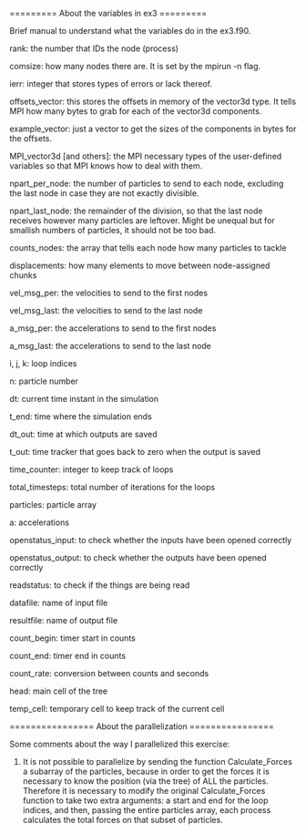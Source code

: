 ========= About the variables in ex3 =========

Brief manual to understand what the variables 
do in the ex3.f90.

rank: the number that IDs the node (process)

comsize: how many nodes there are. It is set by
the mpirun -n flag. 

ierr: integer that stores types of errors or lack
thereof.

offsets_vector: this stores the offsets in memory
of the vector3d type. It tells MPI how many bytes
to grab for each of the vector3d components.

example_vector: just a vector to get the sizes
of the components in bytes for the offsets.

MPI_vector3d [and others]: the MPI necessary
types of the user-defined variables so that MPI
knows how to deal with them.

npart_per_node: the number of particles to send to
each node, excluding the last node in case they are 
not exactly divisible. 

npart_last_node: the remainder of the division, 
so that the last node receives however many 
particles are leftover. Might be unequal but
for smallish numbers of particles, it should
not be too bad. 

counts_nodes: the array that tells each node how
many particles to tackle

displacements: how many elements to move between 
node-assigned chunks

vel_msg_per: the velocities to send to the first nodes

vel_msg_last: the velocities to send to the last node

a_msg_per: the accelerations to send to the first nodes

a_msg_last: the accelerations to send to the last node

i, j, k: loop indices

n: particle number

dt: current time instant in the simulation

t_end: time where the simulation ends

dt_out: time at which outputs are saved

t_out: time tracker that goes back to zero when the
output is saved

time_counter: integer to keep track of loops

total_timesteps: total number of iterations for the
loops

particles: particle array

a: accelerations

openstatus_input: to check whether the inputs have 
been opened correctly

openstatus_output: to check whether the outputs have
been opened correctly

readstatus: to check if the things are being read

datafile: name of input file

resultfile: name of output file

count_begin: timer start in counts

count_end: timer end in counts

count_rate: conversion between counts and seconds

head: main cell of the tree

temp_cell: temporary cell to keep track of the current cell


================ About the parallelization ================

Some comments about the way I parallelized this exercise:

1. It is not possible to parallelize by sending the function
Calculate_Forces a subarray of the particles, because in order
to get the forces it is necessary to know the position (via the
tree) of ALL the particles. Therefore it is necessary to modify
the original Calculate_Forces function to take two extra
arguments: a start and end for the loop indices, and then, 
passing the entire particles array, each process calculates the 
total forces on that subset of particles.
